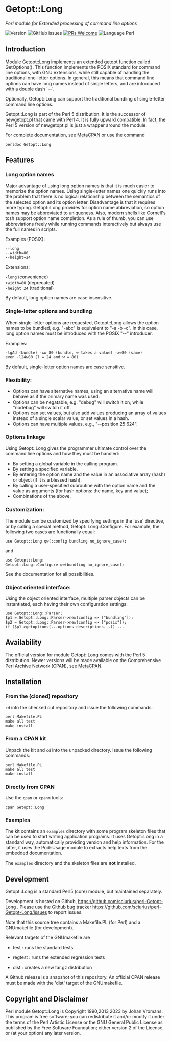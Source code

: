 # Getopt::Long

*Perl module for Extended processing of command line options*

![Version](https://img.shields.io/github/v/release/sciurius/perl-Getopt-Long)
![GitHub issues](https://img.shields.io/github/issues/sciurius/perl-Getopt-Long)
[![PRs Welcome](https://img.shields.io/badge/PRs-welcome-brightgreen.svg)](http://makeapullrequest.com)
![Language Perl](https://img.shields.io/badge/Language-Perl-blue)

## Introduction

Module Getopt::Long implements an extended getopt function called
GetOptions(). This function implements the POSIX standard for command
line options, with GNU extensions, while still capable of handling
the traditional one-letter options.
In general, this means that command line options can have long names
instead of single letters, and are introduced with a double dash `--'.

Optionally, Getopt::Long can support the traditional bundling of
single-letter command line options.

Getopt::Long is part of the Perl 5 distribution. It is the successor
of newgetopt.pl that came with Perl 4. It is fully upward compatible.
In fact, the Perl 5 version of newgetopt.pl is just a wrapper around
the module.

For complete documentation, see
[MetaCPAN](https://metacpan.org/release/Getopt-Long)
or use the command

    perldoc Getopt::Long

## Features

### Long option names

Major advantage of using long option names is that it is much easier
to memorize the option names. Using single-letter names one quickly
runs into the problem that there is no logical relationship between
the semantics of the selected option and its option letter.
Disadvantage is that it requires more typing. Getopt::Long provides
for option name abbreviation, so option names may be abbreviated to
uniqueness. Also, modern shells like Cornell's tcsh support option
name completion. As a rule of thumb, you can use abbreviations freely
while running commands interactively but always use the full names in
scripts. 

Examples (POSIX):

`--long`  
`--width=80`  
`--height=24`

Extensions:

`-long` (convenience)  
`+width=80` (deprecated)  
`-height 24` (traditional)

By default, long option names are case insensitive.

### Single-letter options and bundling

When single-letter options are requested, Getopt::Long allows the
option names to be bundled, e.g. "-abc" is equivalent to "-a -b -c".
In this case, long option names must be introduced with the POSIX "--"
introducer.

Examples:

    -lgAd (bundle) -xw 80 (bundle, w takes a value) -xw80 (same)
    even -l24w80 (l = 24 and w = 80)

By default, single-letter option names are case sensitive.

### Flexibility:

  - Options can have alternative names, using an alternative name
    will behave as if the primary name was used.
  - Options can be negatable, e.g. "debug" will switch it on, while
    "nodebug" will switch it off.    
  - Options can set values, but also add values producing an array
    of values instead of a single scalar value, or set values in a hash.
  - Options can have multiple values, e.g., "--position 25 624".

### Options linkage

Using Getopt::Long gives the programmer ultimate control over the
command line options and how they must be handled:

  - By setting a global variable in the calling program.
  - By setting a specified variable.
  - By entering the option name and the value in an associative array
    (hash) or object (if it is a blessed hash).
  - By calling a user-specified subroutine with the option name and
    the value as arguments (for hash options: the name, key and value);
  - Combinations of the above.

### Customization:

The module can be customized by specifying settings in the 'use'
directive, or by calling a special method, Getopt::Long::Configure.
For example, the following two cases are functionally equal:

    use Getopt::Long qw(:config bundling no_ignore_case);

and

    use Getopt::Long;
    Getopt::Long::Configure qw(bundling no_ignore_case);

See the documentation for all possibilities.

### Object oriented interface:

Using the object oriented interface, multiple parser objects can be
instantiated, each having their own configuration settings:

    use Getopt::Long::Parser;
    $p1 = Getopt::Long::Parser->new(config => ["bundling"]);
    $p2 = Getopt::Long::Parser->new(config => ["posix"]);
    if ($p1->getoptions(...options descriptions...)) ...

## Availability

The official version for module Getopt::Long comes with the Perl 5
distribution. 
Newer versions will be made available on the Comprehensive Perl Archive
Network (CPAN), see
[MetaCPAN](https://metacpan.org/release/Getopt-Long).

## Installation

### From the (cloned) repository

`cd` into the checked out repository and issue the following commands:

    perl Makefile.PL
    make all test
    make install

### From a CPAN kit

Unpack the kit and `cd` into the unpacked directory. Issue the
following commands:

    perl Makefile.PL
    make all test
    make install

### Directly from CPAN

Use the `cpan` or `cpanm` tools:

    cpan Getopt::Long

### Examples

The kit contains an `examples` directory with some program skeleton
files that can be used to start writing application programs. It uses
Getopt::Long in a standard way, automatically providing version and
help information. For the latter, it uses the Pod::Usage module to
extracts help texts from the embedded documentation.

The `examples` directory and the skeleton files are **not** installed.

## Development

Getopt::Long is a standard Perl5 (core) module, but maintained
separately.

Development is hosted on Github, 
https://github.com/sciurius/perl-Getopt-Long .
Please use the Github bug tracker
https://github.com/sciurius/perl-Getopt-Long/issues
to report issues.

Note that this source tree contains a Makefile.PL (for Perl) and a
GNUmakefile (for development).

Relevant targets of the GNUmakefile are

* test : runs the standard tests

* regtest : runs the extended regression tests

* dist : creates a new tar.gz distribution

A Github release is a snapshot of this repository. An
official CPAN release must be made with the 'dist' target of the
GNUmakefile.

## Copyright and Disclaimer

Perl module Getopt::Long is Copyright 1990,2013,2023 by Johan Vromans.
This program is free software; you can redistribute it and/or
modify it under the terms of the Perl Artistic License or the
GNU General Public License as published by the Free Software
Foundation; either version 2 of the License, or (at your option) any
later version.

